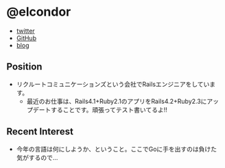 @elcondor
====

- [twitter](https://twitter.com/elcondor)
- [GitHub](https://github.com/condor)
- [blog](http://blog.el-condor.net/)

Position
----

- リクルートコミュニケーションズという会社でRailsエンジニアをしています。
	- 最近のお仕事は、Rails4.1+Ruby2.1のアプリをRails4.2+Ruby2.3にアップデートすることです。頑張ってテスト書いてるよ!!

Recent Interest
----

- 今年の言語は何にしようか、ということ。ここでGoに手を出すのは負けた気がするので...
